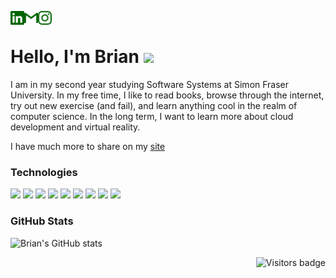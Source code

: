 [<img align="left" alt="brianrahadi | LinkedIn" width="22px" src="./svg/linkedin.svg" />][linkedin]
[<img align="left" alt="brianrahadi | Gmail" width="22px" src="./svg/gmail.svg" />][gmail]
[<img align="left" alt="brianrahadi | Instagram" width="22px" src="./svg/instagram.svg" />][instagram] <br>

<h1> Hello, I'm Brian <img src="https://media.giphy.com/media/hvRJCLFzcasrR4ia7z/giphy.gif" width="25"> </h1>
<p> I am in my second year studying Software Systems at Simon Fraser University. In my free time, I like to read books, browse through the internet, try out new exercise (and fail), and learn anything cool in the realm of computer science. In the long term, I want to learn more about cloud development and virtual reality.
  
I have much more to share on my <a href="https://brianrahadi.github.io/">site</a>  </p>



### Technologies
![](https://img.shields.io/badge/JavaScript-black?style=flat-square&logo=JavaScript)
![](https://img.shields.io/badge/Python-informational?style=flat-square&logo=Python&logoColor=white)
![](https://img.shields.io/badge/Java-critical?style=flat-square&logo=Java)
![](https://img.shields.io/badge/C++-informational?style=flat-square&logo=C&logoColor=white)
![](https://img.shields.io/badge/HTML5-orange?style=flat-square&logo=HTML5&logoColor=white)
![](https://img.shields.io/badge/CSS3-blue?style=flat-square&logo=CSS3&logoColor=white)
![](https://img.shields.io/badge/React-black?style=flat-square&logo=React)
![](https://img.shields.io/badge/GitHub-black?style=flat-square&logo=GitHub)
![](https://img.shields.io/badge/Git-orange?style=flat-square&logo=Git&logoColor=white)


### GitHub Stats
 ![Brian's GitHub stats](https://github-readme-stats.vercel.app/api?username=brianrahadi&theme=gotham&show_icons=true)
 
<!-- ### LeetCode Stats
 [![KnlnKS's LeetCode stats](https://leetcode-stats-six.vercel.app/api?username=brianrahadi)](https://github.com/KnlnKS/leetcode-stats) -->


<a href="https://badges.pufler.dev">
    <img align="right" src="https://badges.pufler.dev/visits/brianrahadi/brianrahadi?color=green" alt="Visitors badge" />
</a>
 
<br>

[linkedin]: https://www.linkedin.com/in/brian-rahadi-25bb33197/
[gmail]: mailto:brian.rahadi@gmail.com
[instagram]: https://www.instagram.com/brianrahadi/
